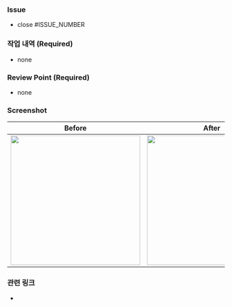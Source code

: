 ### Issue
- close #ISSUE_NUMBER

### 작업 내역 (Required)
- none

### Review Point (Required)
- none

### Screenshot
Before | After
:--: | :--:
<img src="" width="300" /> | <img src="" width="300" />

### 관련 링크
-